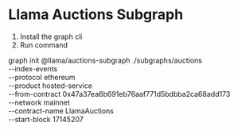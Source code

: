 # Llama Auctions Subgraph

1. Install the graph cli
2. Run command

graph init @llama/auctions-subgraph ./subgraphs/auctions \
 --index-events \
 --protocol ethereum \
 --product hosted-service \
 --from-contract 0x47a37ea6b691eb76aaf771d5bdbba2ca68add173 \
 --network mainnet \
 --contract-name LlamaAuctions \
 --start-block 17145207
